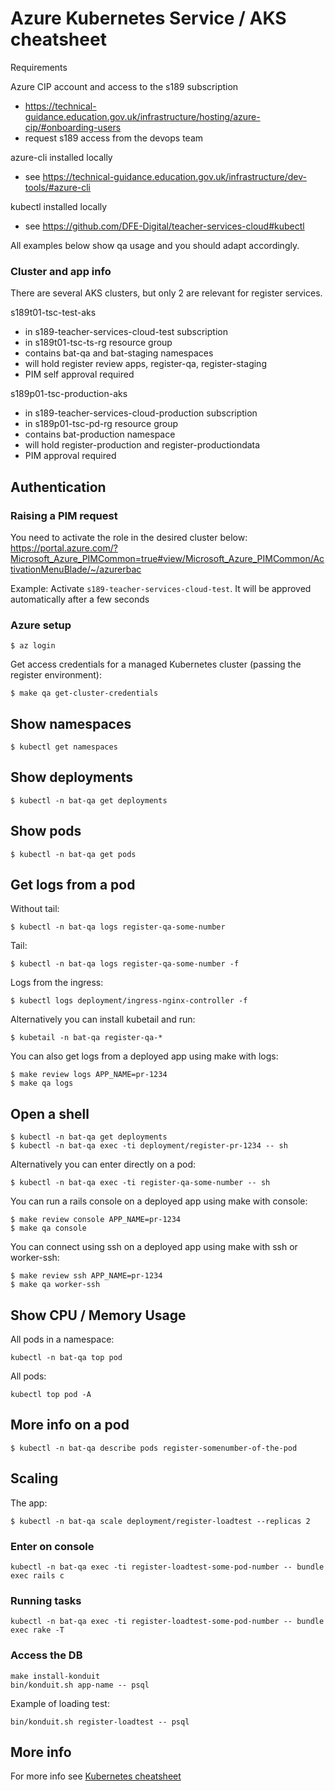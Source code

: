 # Azure Kubernetes Service / AKS cheatsheet

Requirements

Azure CIP account and access to the s189 subscription
- https://technical-guidance.education.gov.uk/infrastructure/hosting/azure-cip/#onboarding-users
- request s189 access from the devops team

azure-cli installed locally
- see https://technical-guidance.education.gov.uk/infrastructure/dev-tools/#azure-cli

kubectl installed locally
- see https://github.com/DFE-Digital/teacher-services-cloud#kubectl

All examples below show qa usage and you should adapt accordingly.

### Cluster and app info

There are several AKS clusters, but only 2 are relevant for register services.

s189t01-tsc-test-aks
- in s189-teacher-services-cloud-test subscription
- in s189t01-tsc-ts-rg resource group
- contains bat-qa and bat-staging namespaces
- will hold register review apps, register-qa, register-staging
- PIM self approval required

s189p01-tsc-production-aks
- in s189-teacher-services-cloud-production subscription
- in s189p01-tsc-pd-rg resource group
- contains bat-production namespace
- will hold register-production and register-productiondata
- PIM approval required

## Authentication

### Raising a PIM request

You need to activate the role in the desired cluster below:
https://portal.azure.com/?Microsoft_Azure_PIMCommon=true#view/Microsoft_Azure_PIMCommon/ActivationMenuBlade/~/azurerbac

Example: Activate `s189-teacher-services-cloud-test`. It will be approved automatically after a few seconds

### Azure setup

```
$ az login
```

Get access credentials for a managed Kubernetes cluster (passing the
register environment):

```
$ make qa get-cluster-credentials
```

## Show namespaces

```
$ kubectl get namespaces
```

## Show deployments

```
$ kubectl -n bat-qa get deployments
```

## Show pods

```
$ kubectl -n bat-qa get pods
```

## Get logs from a pod

Without tail:

```
$ kubectl -n bat-qa logs register-qa-some-number
```

Tail:

```
$ kubectl -n bat-qa logs register-qa-some-number -f
```

Logs from the ingress:

```
$ kubectl logs deployment/ingress-nginx-controller -f
```

Alternatively you can install kubetail and run:

```
$ kubetail -n bat-qa register-qa-*
```

You can also get logs from a deployed app using make with logs:

```
$ make review logs APP_NAME=pr-1234
$ make qa logs
```

## Open a shell

```
$ kubectl -n bat-qa get deployments
$ kubectl -n bat-qa exec -ti deployment/register-pr-1234 -- sh
```

Alternatively you can enter directly on a pod:

```
$ kubectl -n bat-qa exec -ti register-qa-some-number -- sh
```

You can run a rails console on a deployed app using make with console:

```
$ make review console APP_NAME=pr-1234
$ make qa console
```

You can connect using ssh on a deployed app using make with ssh or worker-ssh:

```
$ make review ssh APP_NAME=pr-1234
$ make qa worker-ssh
```

## Show CPU / Memory Usage

All pods in a namespace:
```
kubectl -n bat-qa top pod
```

All pods:
```
kubectl top pod -A
```

## More info on a pod

```
$ kubectl -n bat-qa describe pods register-somenumber-of-the-pod
```

## Scaling

The app:
```
$ kubectl -n bat-qa scale deployment/register-loadtest --replicas 2
```

### Enter on console

```
kubectl -n bat-qa exec -ti register-loadtest-some-pod-number -- bundle exec rails c
```


### Running tasks

```
kubectl -n bat-qa exec -ti register-loadtest-some-pod-number -- bundle exec rake -T
```

### Access the DB

```
make install-konduit
bin/konduit.sh app-name -- psql
```

Example of loading test:

```
bin/konduit.sh register-loadtest -- psql
```

## More info

For more info see
[Kubernetes cheatsheet](https://kubernetes.io/docs/reference/kubectl/cheatsheet/)
